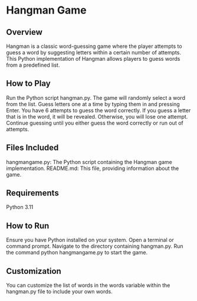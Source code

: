 # Hangman Game
## Overview
Hangman is a classic word-guessing game where the player attempts to guess a word by suggesting letters within a certain number of attempts. This Python implementation of Hangman allows players to guess words from a predefined list.

## How to Play
Run the Python script hangman.py.
The game will randomly select a word from the list.
Guess letters one at a time by typing them in and pressing Enter.
You have 6 attempts to guess the word correctly.
If you guess a letter that is in the word, it will be revealed. Otherwise, you will lose one attempt.
Continue guessing until you either guess the word correctly or run out of attempts.

## Files Included
hangmangame.py: The Python script containing the Hangman game implementation.
README.md: This file, providing information about the game.

## Requirements
Python 3.11

## How to Run
Ensure you have Python installed on your system.
Open a terminal or command prompt.
Navigate to the directory containing hangman.py.
Run the command python hangmangame.py to start the game.

## Customization
You can customize the list of words in the words variable within the hangman.py file to include your own words.
